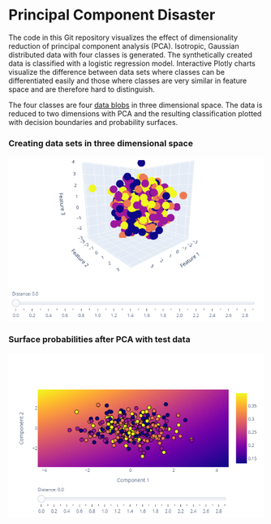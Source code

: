 # Principal Component Disaster

The code in this Git repository visualizes the effect of dimensionality reduction of principal component analysis (PCA). Isotropic, Gaussian distributed data with 
four classes is generated. The synthetically created data is classified with a logistic regression model. Interactive Plotly charts visualize the difference between
data sets where classes can be differentiated easily and those where classes are very similar in feature space and are therefore hard to distinguish.

The four classes are four [data blobs](https://scikit-learn.org/stable/modules/generated/sklearn.datasets.make_blobs.html "sklearn documentation") in three 
dimensional space.
The data is reduced to two dimensions with PCA and the resulting classification plotted with decision boundaries and probability surfaces.
### Creating data sets in three dimensional space
![alt text](screenshots/1_datageneration.gif "Example of blob data creation")
### Surface probabilities after PCA with test data
![alt text](screenshots/7_surfaceprobability.gif "Surface probabilities of logistic regression model")
